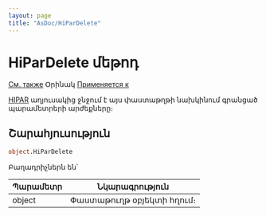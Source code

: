 ```yaml
---
layout: page
title: "AsDoc/HiParDelete"
---
```


# HiParDelete մեթոդ

[См. также](../Functions/ParameterManagment/DelHiPar.html) Օրինակ [Применяется к](../Asdoc.md)

[HIPAR](../../Database/HiPar.html) աղյուսակից ջնջում է այս փաստաթղթի նախկինում գրանցած պարամետրերի արժեքները։

## Շարահյուսություն

``` vb
object.HiParDelete
```

Բաղադրիչներն են՝


| Պարամետր | Նկարագրություն |
|--|--|
| object | Փաստաթուղթ օբյեկտի հղում։|


